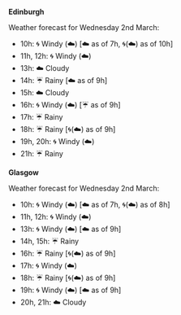
**Edinburgh**

Weather forecast for Wednesday 2nd March:
* 10h: :cyclone: Windy (:cloud:) [:cloud: as of 7h, :cyclone:(:cloud:) as of 10h]
* 11h, 12h: :cyclone: Windy (:cloud:)
* 13h: :cloud: Cloudy
* 14h: :umbrella: Rainy [:cloud: as of 9h]
* 15h: :cloud: Cloudy
* 16h: :cyclone: Windy (:cloud:) [:umbrella: as of 9h]
* 17h: :umbrella: Rainy
* 18h: :umbrella: Rainy [:cyclone:(:cloud:) as of 9h]
* 19h, 20h: :cyclone: Windy (:cloud:)
* 21h: :umbrella: Rainy

**Glasgow**

Weather forecast for Wednesday 2nd March:
* 10h: :cyclone: Windy (:cloud:) [:cloud: as of 7h, :cyclone:(:cloud:) as of 8h]
* 11h, 12h: :cyclone: Windy (:cloud:)
* 13h: :cyclone: Windy (:cloud:) [:cloud: as of 9h]
* 14h, 15h: :umbrella: Rainy
* 16h: :umbrella: Rainy [:cyclone:(:cloud:) as of 9h]
* 17h: :cyclone: Windy (:cloud:)
* 18h: :umbrella: Rainy [:cyclone:(:cloud:) as of 9h]
* 19h: :cyclone: Windy (:cloud:) [:cloud: as of 9h]
* 20h, 21h: :cloud: Cloudy
